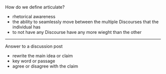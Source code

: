 How do we define articulate?

- rhetorical awareness
- the ability to seamlessly move between the multiple Discourses that the individual has
- to not have any Discourse have any more wieght than the other

---

Answer to a discussion post

- rewrite the main idea or claim
- key word or passage
- agree or disagree with the claim

